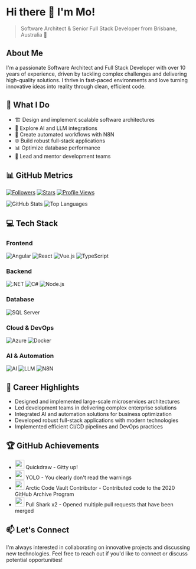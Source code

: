 # Hi there 👋 I'm Mo!

> Software Architect & Senior Full Stack Developer from Brisbane, Australia 🦘

## About Me
I'm a passionate Software Architect and Full Stack Developer with over 10 years of experience, driven by tackling complex challenges and delivering high-quality solutions. I thrive in fast-paced environments and love turning innovative ideas into reality through clean, efficient code.

## 🎯 What I Do
- 🏗️ Design and implement scalable software architectures
- 🤖 Explore AI and LLM integrations
- 🔄 Create automated workflows with N8N
- 🌐 Build robust full-stack applications
- 📊 Optimize database performance
- 👥 Lead and mentor development teams

## 📊 GitHub Metrics

[![Followers](https://img.shields.io/github/followers/abbasmhd?label=Followers&style=flat&color=0969da)](https://github.com/abbasmhd?tab=followers) [![Stars](https://img.shields.io/github/stars/abbasmhd?style=flat&color=0969da)](https://github.com/abbasmhd?tab=stars) [![Profile Views](https://komarev.com/ghpvc/?username=abbasmhd&color=0969da&style=flat&label=Profile%20Views)](https://github.com/abbasmhd)

![GitHub Stats](https://github-readme-stats.vercel.app/api?username=abbasmhd&show_icons=true&theme=github_dark_dimmed&hide_border=true&count_private=true) ![Top Languages](https://github-readme-stats.vercel.app/api/top-langs/?username=abbasmhd&theme=github_dark_dimmed&hide_border=true&layout=compact&langs_count=8)

## 💻 Tech Stack

### Frontend
![Angular](https://img.shields.io/badge/Angular-DD0031?style=for-the-badge&logo=angular) ![React](https://img.shields.io/badge/React-61DAFB?style=for-the-badge&logo=react&logoColor=black) ![Vue.js](https://img.shields.io/badge/Vue.js-4FC08D?style=for-the-badge&logo=vue.js&logoColor=white) ![TypeScript](https://img.shields.io/badge/TypeScript-3178C6?style=for-the-badge&logo=typescript&logoColor=white)

### Backend
![.NET](https://img.shields.io/badge/.NET-512BD4?style=for-the-badge&logo=.net) ![C#](https://img.shields.io/badge/C%23-239120?style=for-the-badge&logo=c-sharp) ![Node.js](https://img.shields.io/badge/Node.js-339933?style=for-the-badge&logo=node.js&logoColor=white)

### Database
![SQL Server](https://img.shields.io/badge/SQL%20Server-CC2927?style=for-the-badge&logo=microsoft-sql-server)

### Cloud & DevOps
![Azure](https://img.shields.io/badge/Azure-0078D4?style=for-the-badge&logo=azure-devops) ![Docker](https://img.shields.io/badge/Docker-2496ED?style=for-the-badge&logo=docker&logoColor=white)

### AI & Automation
![AI](https://img.shields.io/badge/AI-FF6F00?style=for-the-badge&logo=artificial-intelligence) ![LLM](https://img.shields.io/badge/LLM-4285F4?style=for-the-badge) ![N8N](https://img.shields.io/badge/N8N-41B883?style=for-the-badge)

## 🌟 Career Highlights
- Designed and implemented large-scale microservices architectures
- Led development teams in delivering complex enterprise solutions
- Integrated AI and automation solutions for business optimization
- Developed robust full-stack applications with modern technologies
- Implemented efficient CI/CD pipelines and DevOps practices

## 🏆 GitHub Achievements
- <img src="https://github.githubassets.com/assets/quickdraw-default-39c6aec8ff89.png" width="25"> Quickdraw - Gitty up!
- <img src="https://github.githubassets.com/assets/yolo-default-be0bbff04951.png" width="25"> YOLO - You clearly don't read the warnings
- <img src="https://github.githubassets.com/assets/arctic-code-vault-contributor-default-df8d74122a06.png" width="25"> Arctic Code Vault Contributor - Contributed code to the 2020 GitHub Archive Program
- <img src="https://github.githubassets.com/assets/pull-shark-default-498c279a747d.png" width="25"> Pull Shark x2 - Opened multiple pull requests that have been merged

## 📫 Let's Connect
I'm always interested in collaborating on innovative projects and discussing new technologies. Feel free to reach out if you'd like to connect or discuss potential opportunities!
